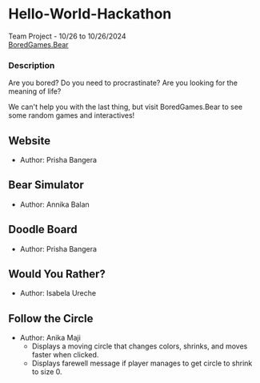 # Hello-World-Hackathon
Team Project - 10/26 to 10/26/2024\
[BoredGames.Bear](https://prishasbangera.github.io/Hello-World-Hackathon/)

### Description
Are you bored? 
Do you need to procrastinate?
Are you looking for the meaning of life?

We can't help you with the last thing, but visit BoredGames.Bear to see some random games and interactives!

## Website
- Author: Prisha Bangera

## Bear Simulator
- Author: Annika Balan

## Doodle Board
- Author: Prisha Bangera

## Would You Rather?
- Author: Isabela Ureche

## Follow the Circle
- Author: Anika Maji
  - Displays a moving circle that changes colors, shrinks, and moves faster when clicked.
  - Displays farewell message if player manages to get circle to shrink to size 0.
